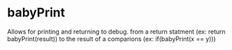 # babyPrint
Allows for printing and returning to debug. from a return statment (ex: return babyPrint(result)) to the result of a comparions (ex: if(babyPrint(x == y)))
